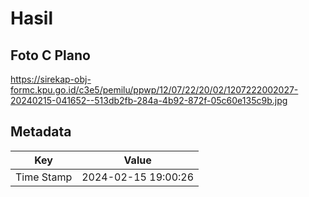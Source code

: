 # Hasil

## Foto C Plano

https://sirekap-obj-formc.kpu.go.id/c3e5/pemilu/ppwp/12/07/22/20/02/1207222002027-20240215-041652--513db2fb-284a-4b92-872f-05c60e135c9b.jpg


## Metadata

| Key        | Value               |
| ---------- | ------------------- |
| Time Stamp | 2024-02-15 19:00:26 |



